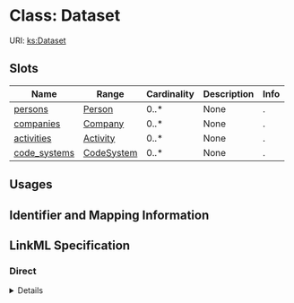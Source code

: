 # Class: Dataset




URI: [ks:Dataset](https://w3id.org/linkml/tests/kitchen_sink/Dataset)



<!-- no inheritance hierarchy -->



## Slots

| Name | Range | Cardinality | Description  | Info |
| ---  | --- | --- | --- | --- |
| [persons](persons.md) | [Person](Person.md) | 0..* | None  | . |
| [companies](companies.md) | [Company](Company.md) | 0..* | None  | . |
| [activities](activities.md) | [Activity](Activity.md) | 0..* | None  | . |
| [code_systems](code_systems.md) | [CodeSystem](CodeSystem.md) | 0..* | None  | . |


## Usages



## Identifier and Mapping Information









## LinkML Specification

<!-- TODO: investigate https://stackoverflow.com/questions/37606292/how-to-create-tabbed-code-blocks-in-mkdocs-or-sphinx -->

### Direct

<details>
```yaml
name: Dataset
from_schema: https://w3id.org/linkml/tests/kitchen_sink
attributes:
  persons:
    name: persons
    from_schema: https://w3id.org/linkml/tests/kitchen_sink
    multivalued: true
    inlined: true
    inlined_as_list: true
    range: Person
  companies:
    name: companies
    from_schema: https://w3id.org/linkml/tests/kitchen_sink
    multivalued: true
    inlined: true
    inlined_as_list: true
    range: Company
  activities:
    name: activities
    from_schema: https://w3id.org/linkml/tests/kitchen_sink
    multivalued: true
    inlined: true
    inlined_as_list: true
    range: activity
  code systems:
    name: code systems
    from_schema: https://w3id.org/linkml/tests/kitchen_sink
    multivalued: true
    inlined: true
    range: CodeSystem
tree_root: true

```
</details>

### Induced

<details>
```yaml
name: Dataset
from_schema: https://w3id.org/linkml/tests/kitchen_sink
attributes:
  persons:
    name: persons
    from_schema: https://w3id.org/linkml/tests/kitchen_sink
    multivalued: true
    inlined: true
    inlined_as_list: true
    alias: persons
    owner: Dataset
    range: Person
  companies:
    name: companies
    from_schema: https://w3id.org/linkml/tests/kitchen_sink
    multivalued: true
    inlined: true
    inlined_as_list: true
    alias: companies
    owner: Dataset
    range: Company
  activities:
    name: activities
    from_schema: https://w3id.org/linkml/tests/kitchen_sink
    multivalued: true
    inlined: true
    inlined_as_list: true
    alias: activities
    owner: Dataset
    range: activity
  code systems:
    name: code systems
    from_schema: https://w3id.org/linkml/tests/kitchen_sink
    multivalued: true
    inlined: true
    alias: code_systems
    owner: Dataset
    range: CodeSystem
tree_root: true

```
</details>